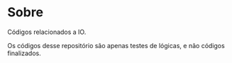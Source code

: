 # Sobre

Códigos relacionados a IO.

Os códigos desse repositório são apenas testes de lógicas, e não códigos finalizados.
